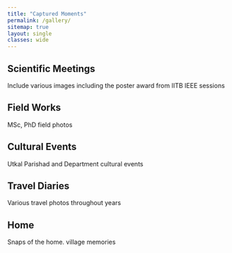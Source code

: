 ```yaml
---
title: "Captured Moments"
permalink: /gallery/
sitemap: true
layout: single
classes: wide
---
```


## Scientific Meetings
Include various images including the poster award from IITB IEEE sessions
## Field Works
MSc, PhD field photos
## Cultural Events
Utkal Parishad and Department cultural events
## Travel Diaries
Various travel photos throughout years
## Home
Snaps of the home. village memories

